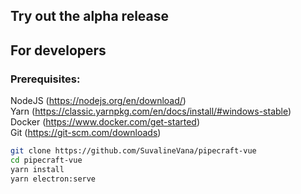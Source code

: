 ## Try out the alpha release


## For developers

### Prerequisites:  
NodeJS (https://nodejs.org/en/download/)  
Yarn (https://classic.yarnpkg.com/en/docs/install/#windows-stable)  
Docker (https://www.docker.com/get-started)  
Git (https://git-scm.com/downloads)  

```bash
git clone https://github.com/SuvalineVana/pipecraft-vue
cd pipecraft-vue
yarn install
yarn electron:serve
```
